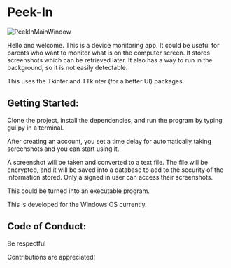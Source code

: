 # Peek-In

![PeekInMainWindow](https://user-images.githubusercontent.com/34344118/172986936-47beb405-a5d4-4f88-8fca-facb37ad94fd.png)

Hello and welcome. This is a device monitoring app.  It could be useful for parents who want to monitor what is on
the computer screen.  It stores screenshots which can be retrieved later.  It also has a way to run
in the background, so it is not easily detectable.

This uses the Tkinter and TTkinter (for a better UI) packages.

## Getting Started:
   Clone the project, install the dependencies, and run the program by typing gui.py in a terminal.

   After creating an account, you set a time delay 
   for automatically taking screenshots and you can start using it.

   A screenshot will be taken and converted to a text file.  The file will be encrypted,
   and it will be saved into a database to add to the security of the information stored.
   Only a signed in user can access their screenshots.

This could be turned into an executable program.

This is developed for the Windows OS currently.

## Code of Conduct:
  Be respectful
  
Contributions are appreciated!
